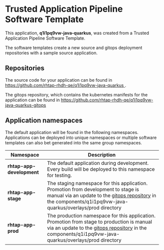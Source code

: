 # Trusted Application Pipeline Software Template

This application, **q1i1pq9vw-java-quarkus**, was created from a Trusted Application Pipeline Software Template.

The software templates create a new source and gitops deployment repositories with a sample source application. 

## Repositories

The source code for your application can be found in [https://github.com/rhtap-rhdh-qe/q1i1pq9vw-java-quarkus ](https://github.com/rhtap-rhdh-qe/q1i1pq9vw-java-quarkus ).
 
The gitops repository, which contains the kubernetes manifests for the application can be found in 
[https://github.com/rhtap-rhdh-qe/q1i1pq9vw-java-quarkus-gitops ](https://github.com/rhtap-rhdh-qe/q1i1pq9vw-java-quarkus-gitops ) 

## Application namespaces 

The default application will be found in the following namespaces. Applications can be deployed into unique namespaces or multiple software templates can also bet generated into the same group namespaces.  

|  Namespace   |  Description   |  
| -------- | -------- |   
| **rhtap-app-development** | The default application during development. Every build will be deployed to this namespace for testing. | 
| **rhtap-app-stage** | The staging namespace for this application. Promotion from development to stage is manual via an update to the [gitops repository](https://github.com/rhtap-rhdh-qe/q1i1pq9vw-java-quarkus-gitops ) in the components/q1i1pq9vw-java-quarkus/overlays/prod directory |  
| **rhtap-app-prod** | The production namespace for this application. Promotion from stage to production is manual via an update to the [gitops repository](https://github.com/rhtap-rhdh-qe/q1i1pq9vw-java-quarkus-gitops ) in the components/q1i1pq9vw-java-quarkus/overlays/prod directory | 